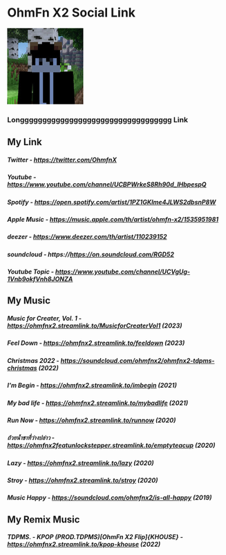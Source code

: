 # OhmFn X2 Social Link
![alt text](https://github.com/OhmFnX2/Social-Link/blob/main/unnamed%20(1).jpg "MY ICON")
### Longggggggggggggggggggggggggggggggggg Link
## My Link
##### Twitter - https://twitter.com/OhmfnX
##### Youtube - https://www.youtube.com/channel/UCBPWrkeS8Rh90d_IHbpespQ
##### Spotify - https://open.spotify.com/artist/1PZ1GKlme4JLWS2dbsnP8W
##### Apple Music - https://music.apple.com/th/artist/ohmfn-x2/1535951981
##### deezer - https://www.deezer.com/th/artist/110239152
##### soundcloud - https://https://on.soundcloud.com/RGD52
##### Youtube Topic - https://www.youtube.com/channel/UCVgUg-1Vnb9okfVnh8JONZA
## My Music
##### Music for Creater, Vol. 1 - https://ohmfnx2.streamlink.to/MusicforCreaterVol1 (2023)
##### Feel Down - https://ohmfnx2.streamlink.to/feeldown (2023)
##### Christmas 2022 - https://soundcloud.com/ohmfnx2/ohmfnx2-tdpms-christmas (2022)
##### I'm Begin - https://ohmfnx2.streamlink.to/imbegin (2021)
##### My bad life - https://ohmfnx2.streamlink.to/mybadlife (2021)
##### Run Now - https://ohmfnx2.streamlink.to/runnow (2020)
##### ถ้วยน้ำชาที่ว่างปล่าว - https://ohmfnx2featunlockstepper.streamlink.to/emptyteacup (2020)
##### Lazy - https://ohmfnx2.streamlink.to/lazy (2020)
##### Stroy - https://ohmfnx2.streamlink.to/stroy (2020)
##### Music Happy - https://soundcloud.com/ohmfnx2/is-all-happy (2019)
## My Remix Music
##### TDPMS. - KPOP (PROD.TDPMS)[OhmFn X2 Flip]{KHOUSE} - https://ohmfnx2.streamlink.to/kpop-khouse (2022)
